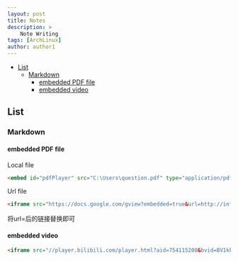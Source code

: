 ```yaml
---
layout: post
title: Notes
description: >
    Note Writing
tags: [ArchLinux]
author: author1
---
```



- [List](#head1)
	- [Markdown](#head2)
		- [embedded PDF file](#head3)
		- [embedded video](#head4)

## <span id="head1">List</span>

### <span id="head2">Markdown</span>

#### <span id="head3">embedded PDF file</span>

Local file

```html
<embed id="pdfPlayer" src="C:\Users\question.pdf" type="application/pdf" width="100%" height="600" >
```

Url file

```html
<iframe src="https://docs.google.com/gview?embedded=true&url=http://infolab.stanford.edu/pub/papers/google.pdf" style="width:800px; height:500px;" frameborder="0"></iframe>
```

将url=后的链接替换即可

#### <span id="head4">embedded video</span>

```html
<iframe src="//player.bilibili.com/player.html?aid=754115200&bvid=BV1kk4y1m7sT&cid=220773148&page=1" scrolling="no" border="0" height="500" frameborder="no" framespacing="0" allowfullscreen="true"> </iframe>
```
